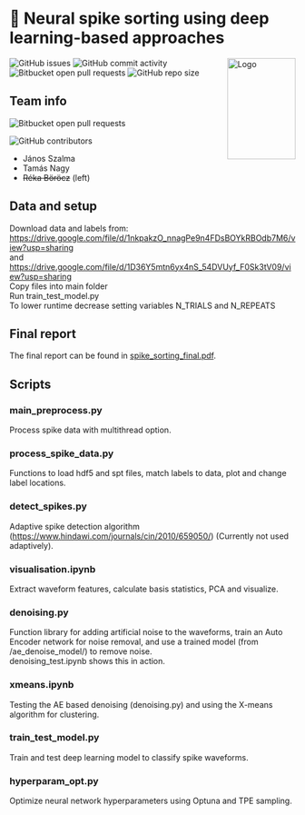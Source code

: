 
# 🧠 Neural spike sorting using deep learning-based approaches

<img src="https://www.flaticon.com/svg/static/icons/svg/1756/1756394.svg" align="right"
     alt="Logo" width="120" height="178">

![GitHub issues](https://img.shields.io/github/issues/sz-janni/DL_spike_detection_sorting) ![GitHub commit activity](https://img.shields.io/github/commit-activity/y/sz-janni/DL_spike_detection_sorting) ![Bitbucket open pull requests](https://img.shields.io/bitbucket/pr/sz-janni/DL_spike_detection_sorting) ![GitHub repo size](https://img.shields.io/github/repo-size/sz-janni/DL_spike_detection_sorting)

## Team info
![Bitbucket open pull requests](https://img.shields.io/badge/team%20name-TaR%C3%A9J-blue)

![GitHub contributors](https://img.shields.io/github/contributors/sz-janni/DL_spike_detection_sorting)
- János Szalma
- Tamás Nagy
- ~~Réka Böröcz~~ (left)


## Data and setup

Download data and labels from:\
https://drive.google.com/file/d/1nkpakzO_nnagPe9n4FDsBOYkRBOdb7M6/view?usp=sharing \
and\
https://drive.google.com/file/d/1D36Y5mtn6yx4nS_54DVUyf_F0Sk3tV09/view?usp=sharing \
Copy files into main folder \
Run train_test_model.py \
To lower runtime decrease setting variables N_TRIALS and N_REPEATS

## Final report
The final report can be found in [spike_sorting_final.pdf](https://github.com/sz-janni/DL_spike_detection_sorting/blob/main/spike_sorting_final.pdf).

## Scripts

### main_preprocess.py
Process spike data with multithread option.

### process_spike_data.py
Functions to load hdf5 and spt files, match labels to data, plot and change label locations.

### detect_spikes.py
Adaptive spike detection algorithm (https://www.hindawi.com/journals/cin/2010/659050/)
(Currently not used adaptively).

### visualisation.ipynb
Extract waveform features, calculate basis statistics, PCA and visualize.

### denoising.py
Function library for adding artificial noise to the waveforms, train an Auto Encoder network for noise removal, and use a trained model (from /ae_denoise_model/) to remove noise. \
denoising_test.ipynb shows this in action.

### xmeans.ipynb
Testing the AE based denoising (denoising.py) and using the X-means algorithm for clustering.

### train_test_model.py
Train and test deep learning model to classify spike waveforms.

### hyperparam_opt.py
Optimize neural network hyperparameters using Optuna and TPE sampling.






